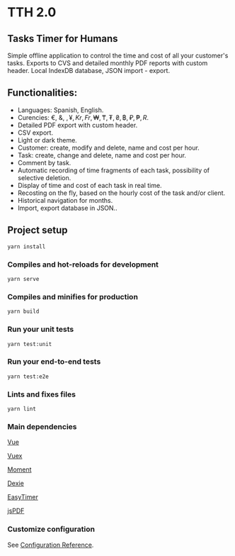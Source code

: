 # TTH 2.0
## Tasks Timer for Humans

Simple offline application to control the time and cost of all your customer's tasks. Exports to CVS and detailed monthly PDF reports with custom header. Local IndexDB database, JSON import - export.

## Functionalities:
* Languages: Spanish, English.
* Curencies: €, &, $, ¥, Kr, Fr, ₩, ₸, ₮, ₴, ฿, ₽, ₱, R$.
* Detailed PDF export with custom header.
* CSV export.
* Light or dark theme.
* Customer: create, modify and delete, name and cost per hour.
* Task: create, change and delete, name and cost per hour.
* Comment by task.
* Automatic recording of time fragments of each task, possibility of selective deletion.
* Display of time and cost of each task in real time.
* Recosting on the fly, based on the hourly cost of the task and/or client.
* Historical navigation for months.
* Import, export database in JSON..
 
## Project setup
```
yarn install
```

### Compiles and hot-reloads for development
```
yarn serve
```

### Compiles and minifies for production
```
yarn build
```

### Run your unit tests
```
yarn test:unit
```

### Run your end-to-end tests
```
yarn test:e2e
```

### Lints and fixes files
```
yarn lint
```
### Main dependencies

 [Vue](https://github.com/vuejs/vue)

[Vuex](https://github.com/vuejs/vuex)

[Moment](https://github.com/moment/moment)

[Dexie](https://github.com/dfahlander/Dexie.js)

[EasyTimer](https://github.com/albert-gonzalez/easytimer.js)

[jsPDF](https://github.com/MrRio/jsPDF)
### Customize configuration
See [Configuration Reference](https://cli.vuejs.org/config/).
